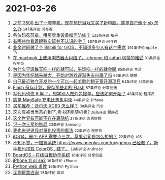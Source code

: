 # 2021-03-26

1. [之前 3500 出了一套整机，现在想玩游戏又买了新电脑，感觉自己像个 sb 怎么办](https://www.v2ex.com/t/765249) `147条评论` `问与答`
1. [各位码农前辈，租房贵重设备如何防偷？](https://www.v2ex.com/t/765254) `122条评论` `知乎`
1. [有哪些你看着眼熟实际并不认识的字？](https://www.v2ex.com/t/765262) `107条评论` `问与答`
1. [业余时间做了个 Bilibili for tvOS，不知道多少人有这个需求](https://www.v2ex.com/t/765455) `101条评论` `Apple TV`
1. [在 macbook 上使用浏览器太纠结了， chrome 和 safari 切换的难受](https://www.v2ex.com/t/765288) `91条评论` `程序员`
1. [为什么早饭每天吃一样的就可以，午饭吃一样的就会腻](https://www.v2ex.com/t/765250) `85条评论` `生活`
1. [是因为年纪越来越大，开始对游戏逐渐失去兴趣了吗](https://www.v2ex.com/t/765480) `63条评论` `随想`
1. [自己最近独立开发的一个可以一起听歌的聊天室开源项目](https://www.v2ex.com/t/765354) `61条评论` `分享创造`
1. [Flash 保存计划，保存那些老的 Flash](https://www.v2ex.com/t/765236) `57条评论` `分享创造`
1. [写代码也快 6 年了，想学别人做外包接单，应该如何开始？](https://www.v2ex.com/t/765251) `48条评论` `程序员`
1. [感觉 MagSafe 充电比想象中快](https://www.v2ex.com/t/765242) `44条评论` `iPhone`
1. [买车推荐：沃尔沃 XC60 怎么样？](https://www.v2ex.com/t/765252) `38条评论` `汽车`
1. [这次真被当当恶心到了,卖书还能随机卖?](https://www.v2ex.com/t/765514) `36条评论` `程序员`
1. [这个世界有可能不存在真随机](https://www.v2ex.com/t/765504) `27条评论` `奇思妙想`
1. [记一次三星的售后](https://www.v2ex.com/t/765409) `23条评论` `Samsung`
1. [我也来说说我对量化投资的看法](https://www.v2ex.com/t/765477) `22条评论` `程序员`
1. [iOS14，删个 APP 需要点三次，苹果公司是怎么想的？](https://www.v2ex.com/t/765353) `22条评论` `iOS`
1. [不知不觉，一加氧系统 https://www.oneplus.com/oxygenos 已经撤了，新手机也搭载 ColorOS , 结了。](https://www.v2ex.com/t/765322) `19条评论` `Android`
1. [BoardOS - 在线白板协作系统](https://www.v2ex.com/t/765511) `16条评论` `分享创造`
1. [iPhone 11 or se2](https://www.v2ex.com/t/765367) `16条评论` `iPhone`
1. [Python web 求教](https://www.v2ex.com/t/765246) `16条评论` `Python`
1. [深圳房票咨询](https://www.v2ex.com/t/765407) `15条评论` `深圳`
